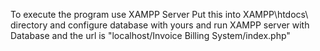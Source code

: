 To execute the program use XAMPP Server
Put this into XAMPP\htdocs\ directory and configure database with yours
and run XAMPP server with Database and the
url is "localhost/Invoice Billing System/index.php"
